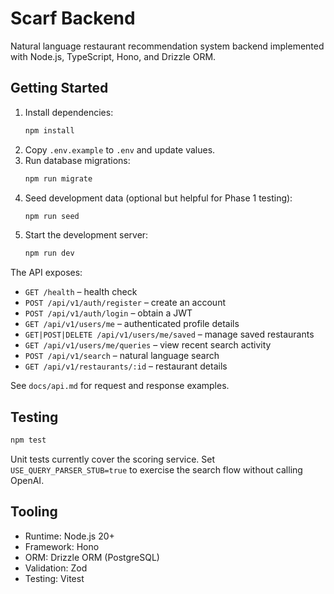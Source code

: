 # Scarf Backend

Natural language restaurant recommendation system backend implemented with Node.js, TypeScript, Hono, and Drizzle ORM.

## Getting Started

1. Install dependencies:
   ```bash
   npm install
   ```
2. Copy `.env.example` to `.env` and update values.
3. Run database migrations:
   ```bash
   npm run migrate
   ```
4. Seed development data (optional but helpful for Phase 1 testing):
   ```bash
   npm run seed
   ```
5. Start the development server:
   ```bash
   npm run dev
   ```

The API exposes:

- `GET /health` – health check
- `POST /api/v1/auth/register` – create an account
- `POST /api/v1/auth/login` – obtain a JWT
- `GET /api/v1/users/me` – authenticated profile details
- `GET|POST|DELETE /api/v1/users/me/saved` – manage saved restaurants
- `GET /api/v1/users/me/queries` – view recent search activity
- `POST /api/v1/search` – natural language search
- `GET /api/v1/restaurants/:id` – restaurant details

See `docs/api.md` for request and response examples.

## Testing

```bash
npm test
```

Unit tests currently cover the scoring service. Set `USE_QUERY_PARSER_STUB=true` to exercise the search flow without calling OpenAI.

## Tooling

- Runtime: Node.js 20+
- Framework: Hono
- ORM: Drizzle ORM (PostgreSQL)
- Validation: Zod
- Testing: Vitest
